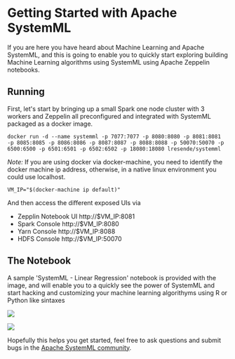 # Getting Started with Apache SystemML

If you are here you have heard about Machine Learning and Apache SystemML, and this is going to enable you to quickly start exploring building Machine Learning algorithms using SystemML using Apache Zeppelin notebooks.

## Running
First, let's start by bringing up a small Spark one node cluster with 3 workers and Zeppelin all preconfigured and integrated with SystemML packaged as a docker image.

```
docker run -d --name systemml -p 7077:7077 -p 8080:8080 -p 8081:8081  -p 8085:8085 -p 8086:8086 -p 8087:8087 -p 8088:8088 -p 50070:50070 -p 6500:6500 -p 6501:6501 -p 6502:6502 -p 18080:18080 lresende/systemml
```

*Note:* If you are using docker via docker-machine, you need to identify the docker machine ip address, otherwise, in a native linux environment you could use localhost.

```
VM_IP="$(docker-machine ip default)"
```

And then access the different exposed UIs via

* Zepplin Notebook UI    http://$VM_IP:8081
* Spark Console http://$VM_IP:8080
* Yarn  Console http://$VM_IP:8088
* HDFS  Console http://$VM_IP:50070

## The Notebook

A sample 'SystemML - Linear Regression' notebook is provided with the image, and will enable you to a quickly see the power of SystemML and start hacking and customizing your machine learning algorithyms using R or Python like sintaxes

![](http://apache.github.io/incubator-systemml/img/spark-mlcontext-programming-guide/zeppelin-notebook.png)

![](http://apache.github.io/incubator-systemml/img/spark-mlcontext-programming-guide/zeppelin-notebook-systemml-linear-regression.png)

Hopefully this helps you get started, feel free to ask questions and submit bugs in the [Apache SystemML community](http://systemml.apache.org/community.html).

